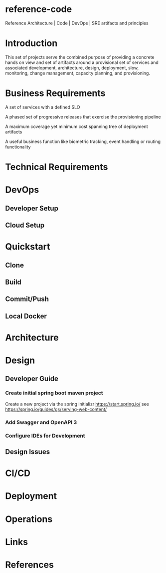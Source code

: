 # reference-code
Reference Architecture | Code | DevOps | SRE artifacts and principles

# Introduction
This set of projects serve the combined purpose of providing a concrete hands on view and set of artifacts around a provisional set of services and associated development, architecture, design, deployment, slow, monitoring, change management, capacity planning, and provisioning.


# Business Requirements
A set of services with a defined SLO

A phased set of progressive releases that exercise the provisioning pipeline

A maximum coverage yet minimum cost spanning tree of deployment artifacts

A useful business function like biometric tracking, event handling or routing functionality


# Technical Requirements
# DevOps
## Developer Setup
## Cloud Setup

# Quickstart
## Clone
## Build
## Commit/Push
## Local Docker

# Architecture
# Design
## Developer Guide
### Create initial spring boot maven project
Create a new project via the spring initializr https://start.spring.io/ see https://spring.io/guides/gs/serving-web-content/

### Add Swagger and OpenAPI 3
### 
### Configure IDEs for Development

## Design Issues

# CI/CD

# Deployment

# Operations

# Links

# References

